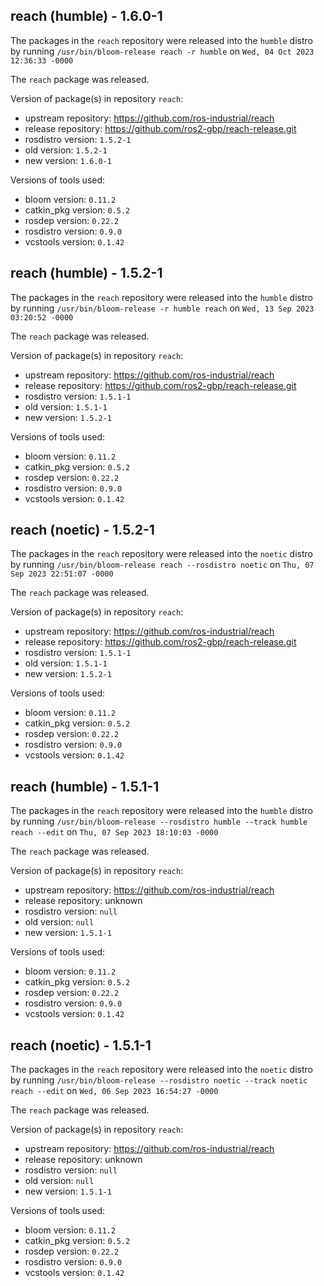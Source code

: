 ## reach (humble) - 1.6.0-1

The packages in the `reach` repository were released into the `humble` distro by running `/usr/bin/bloom-release reach -r humble` on `Wed, 04 Oct 2023 12:36:33 -0000`

The `reach` package was released.

Version of package(s) in repository `reach`:

- upstream repository: https://github.com/ros-industrial/reach
- release repository: https://github.com/ros2-gbp/reach-release.git
- rosdistro version: `1.5.2-1`
- old version: `1.5.2-1`
- new version: `1.6.0-1`

Versions of tools used:

- bloom version: `0.11.2`
- catkin_pkg version: `0.5.2`
- rosdep version: `0.22.2`
- rosdistro version: `0.9.0`
- vcstools version: `0.1.42`


## reach (humble) - 1.5.2-1

The packages in the `reach` repository were released into the `humble` distro by running `/usr/bin/bloom-release -r humble reach` on `Wed, 13 Sep 2023 03:20:52 -0000`

The `reach` package was released.

Version of package(s) in repository `reach`:

- upstream repository: https://github.com/ros-industrial/reach
- release repository: https://github.com/ros2-gbp/reach-release.git
- rosdistro version: `1.5.1-1`
- old version: `1.5.1-1`
- new version: `1.5.2-1`

Versions of tools used:

- bloom version: `0.11.2`
- catkin_pkg version: `0.5.2`
- rosdep version: `0.22.2`
- rosdistro version: `0.9.0`
- vcstools version: `0.1.42`


## reach (noetic) - 1.5.2-1

The packages in the `reach` repository were released into the `noetic` distro by running `/usr/bin/bloom-release reach --rosdistro noetic` on `Thu, 07 Sep 2023 22:51:07 -0000`

The `reach` package was released.

Version of package(s) in repository `reach`:

- upstream repository: https://github.com/ros-industrial/reach
- release repository: https://github.com/ros2-gbp/reach-release.git
- rosdistro version: `1.5.1-1`
- old version: `1.5.1-1`
- new version: `1.5.2-1`

Versions of tools used:

- bloom version: `0.11.2`
- catkin_pkg version: `0.5.2`
- rosdep version: `0.22.2`
- rosdistro version: `0.9.0`
- vcstools version: `0.1.42`


## reach (humble) - 1.5.1-1

The packages in the `reach` repository were released into the `humble` distro by running `/usr/bin/bloom-release --rosdistro humble --track humble reach --edit` on `Thu, 07 Sep 2023 18:10:03 -0000`

The `reach` package was released.

Version of package(s) in repository `reach`:

- upstream repository: https://github.com/ros-industrial/reach
- release repository: unknown
- rosdistro version: `null`
- old version: `null`
- new version: `1.5.1-1`

Versions of tools used:

- bloom version: `0.11.2`
- catkin_pkg version: `0.5.2`
- rosdep version: `0.22.2`
- rosdistro version: `0.9.0`
- vcstools version: `0.1.42`


## reach (noetic) - 1.5.1-1

The packages in the `reach` repository were released into the `noetic` distro by running `/usr/bin/bloom-release --rosdistro noetic --track noetic reach --edit` on `Wed, 06 Sep 2023 16:54:27 -0000`

The `reach` package was released.

Version of package(s) in repository `reach`:

- upstream repository: https://github.com/ros-industrial/reach
- release repository: unknown
- rosdistro version: `null`
- old version: `null`
- new version: `1.5.1-1`

Versions of tools used:

- bloom version: `0.11.2`
- catkin_pkg version: `0.5.2`
- rosdep version: `0.22.2`
- rosdistro version: `0.9.0`
- vcstools version: `0.1.42`


